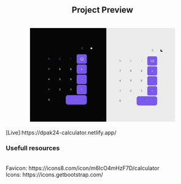 <div align="center">
<h2 align="center">Project Preview</h2>
<br>
<img width='75%' src = "https://github.com/D-pak24/Calculator-24/blob/ea90da39b43e5c20a4f91800f086c078b7501ba2/assets/preview.jpg">
</div>
<br>
[Live]:https://dpak24-calculator.netlify.app/
<br>
<h3>Usefull resources</h3>
<br>
Favicon: https://icons8.com/icon/m6IcO4mHzF7D/calculator
<br>
Icons: https://icons.getbootstrap.com/
